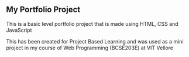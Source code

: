 <h2>My Portfolio Project</h2>

<p>This is a basic level portfolio project that is made using HTML, CSS and JavaScript</p>
<p>This has been created for Project Based Learning and was used as a mini project in my course of Web Programming (BCSE203E) at VIT Vellore</p>
